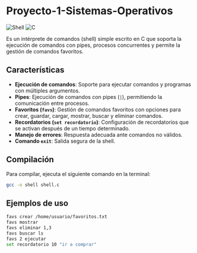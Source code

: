 # Proyecto-1-Sistemas-Operativos
![Shell](https://img.shields.io/badge/shell-linux-blue.svg) ![C](https://img.shields.io/badge/language-C-orange.svg)

Es un intérprete de comandos (shell) simple escrito en C que soporta la ejecución de comandos con pipes, procesos concurrentes y permite la gestión de comandos favoritos.

## Características

- **Ejecución de comandos**: Soporte para ejecutar comandos y programas con múltiples argumentos.
- **Pipes**: Ejecución de comandos con pipes (`|`), permitiendo la comunicación entre procesos.
- **Favoritos (`favs`)**: Gestión de comandos favoritos con opciones para crear, guardar, cargar, mostrar, buscar y eliminar comandos.
- **Recordatorios (`set recordatorio`)**: Configuración de recordatorios que se activan después de un tiempo determinado.
- **Manejo de errores**: Respuesta adecuada ante comandos no válidos.
- **Comando `exit`**: Salida segura de la shell.

## Compilación

Para compilar, ejecuta el siguiente comando en la terminal:

```bash
gcc -o shell shell.c
```

## Ejemplos de uso

```bash
favs crear /home/usuario/favoritos.txt
favs mostrar
favs eliminar 1,3
favs buscar ls
favs 2 ejecutar
set recordatorio 10 "ir a comprar"
```
